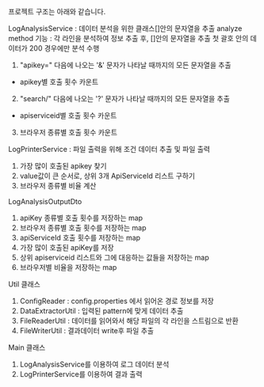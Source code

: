 프로젝트 구조는 아래와 같습니다.


LogAnalysisService
: 데이터 분석을 위한 클래스[]안의 문자열을 추출
analyze method 기능 : 각 라인을 분석하여 정보 추출 후, []안의 문자열을 추출
첫 괄호 안의 데이터가 200  경우에만 분석 수행
1. "apikey=" 다음에 나오는 '&' 문자가 나타날 때까지의 모든 문자열을 추출
* apikey별 호출 횟수 카운트
2. "search/" 다음에 나오는 '?' 문자가 나타날 때까지의 모든 문자열을 추출
* apiserviceid별 호출 횟수 카운트
3. 브라우저 종류별 호출 횟수 카운트

LogPrinterService
: 파일 출력을 위해 조건 데이터 추출 및 파일 출력
1. 가장 많이 호출된 apikey 찾기
2. value값이 큰 순서로, 상위 3개 ApiServiceId 리스트 구하기
3. 브라우저 종류별 비율 계산

LogAnalysisOutputDto
1. apiKey 종류별 호출 횟수를 저장하는 map
2. 브라우저 종류별 호출 횟수를 저장하는 map
3. apiServiceId 호출 횟수를 저장하는 map
4. 가장 많이 호출된 apiKey를 저장
5. 상위 apiserviceid 리스트와 그에 대응하는 값들을 저장하는 map
6. 브라우저별 비율을 저장하는 map 


Util 클래스
1. ConfigReader : config.properties 에서 읽어온 경로 정보를 저장
2. DataExtractorUtil : 입력된 pattern에 맞게 데이터 추출
3. FileReaderUtil : 데이터를 읽어와서 해당 파일의 각 라인을 스트림으로 반환
4. FileWriterUtil : 결과데이터 write후 파일 추출


Main 클래스
1. LogAnalysisService를 이용하여 로그 데이터 분석
2. LogPrinterService를 이용하여 결과 출력

